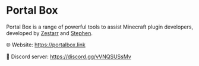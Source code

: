 # Portal Box

Portal Box is a range of powerful tools to assist Minecraft plugin developers, developed by [Zestarr](https://github.com/Zestarr) and [Stephen](https://github.com/sttephen).

🌐 Website: https://portalbox.link

📣 Discord server: https://discord.gg/vVNQSUSsMv
